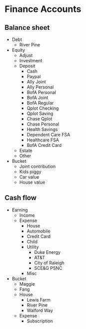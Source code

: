 

# Finance Accounts

## Balance sheet

- Debt
    - River Pine
- Equity
    - Adjust
    - Investment
    - Deposit
        - Cash
        - Paypal
        - Ally Joint
        - Ally Personal
        - BofA Personal
        - BofA Joint
        - BofA Regular
        - Qplot Checking
        - Qplot Saving
        - Chase Qplot
        - Chase Personal
        - Health Savings
        - Dependent Care FSA
        - Healthcare FSA
        - BofA Credit Card 
    - Estate
    - Other
- Bucket
  - Joint contribution
  - Kids piggy   
  - Car value
  - House value

## Cash flow

* Earning
    * Income
    * Expense
        * House
        * Automobile
        * Credit Card
        * Child
        * Utility
            * Duke Energy
            * AT&T
            * City of Raleigh
            * SCE&G PSNC
        * Misc
* Bucket
    * Maggie
    * Fang
    * House
        * Lewis Farm
        * River Pine
        * Walford Way
     * Expense
         * Subscription

